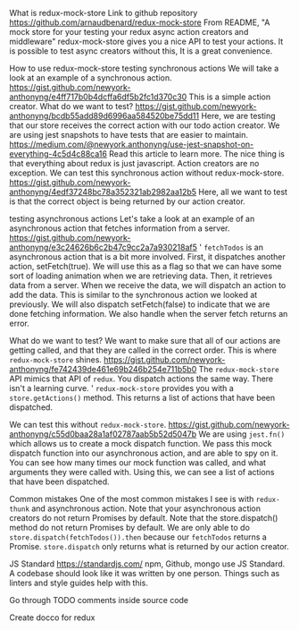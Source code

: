 What is redux-mock-store
Link to github repository https://github.com/arnaudbenard/redux-mock-store
From README, "A mock store for your testing your redux async action creators and middleware"
redux-mock-store gives you a nice API to test your actions.
It is possible to test async creators without this, It is a great convenience.

How to use redux-mock-store
testing synchronous actions
We will take a look at an example of a synchronous action.
https://gist.github.com/newyork-anthonyng/e4ff717b0b4dcffa6df5b2fc1d370c30
This is a simple action creator.
What do we want to test?
https://gist.github.com/newyork-anthonyng/bcdb55add89d6996aa584520be75dd11
Here, we are testing that our store receives the correct action with our todo action creator.
We are using jest snapshots to have tests that are easier to maintain.
https://medium.com/@newyork.anthonyng/use-jest-snapshot-on-everything-4c5d4c88ca16
Read this article to learn more.
The nice thing is that everything about redux is just javascript. Action creators are no exception.
We can test this synchronous action without redux-mock-store.
https://gist.github.com/newyork-anthonyng/4edf37248bc78a352321ab2982aa12b5
Here, all we want to test is that the correct object is being returned by our action creator.

testing asynchronous actions
Let's take a look at an example of an asynchronous action that fetches information from a server.
https://gist.github.com/newyork-anthonyng/e3c24626b6c2b47c9cc2a7a930218af5 '
`fetchTodos` is an asynchronous action that is a bit more involved.
First, it dispatches another action, setFetch(true).
We will use this as a flag so that we can have some sort of loading animation when we are retrieving data.
Then, it retrieves data from a server.
When we receive the data, we will dispatch an action to add the data. This is similar to the synchronous action we looked at previously.
We will also dispatch setFetch(false) to indicate that we are done fetching information.
We also handle when the server fetch returns an error.

What do we want to test?
We want to make sure that all of our actions are getting called, and that they are called in the correct order.
This is where `redux-mock-store` shines.
https://gist.github.com/newyork-anthonyng/fe742439de461e69b246b254e711b5b0
The `redux-mock-store` API mimics that API of `redux`.
You dispatch actions the same way. There isn't a learning curve. '
`redux-mock-store` provides you with a `store.getActions()` method. This returns a list of actions that have been dispatched.

We can test this without `redux-mock-store`.
https://gist.github.com/newyork-anthonyng/c55d0baa28a1af02787aab5b52d5047b
We are using `jest.fn()` which allows us to create a mock dispatch function.
We pass this mock dispatch function into our asynchronous action, and are able to spy on it.
You can see how many times our mock function was called, and what arguments they were called with.
Using this, we can see a list of actions that have been dispatched.

Common mistakes
One of the most common mistakes I see is with `redux-thunk` and asynchronous action.
Note that your asynchronous action creators do not return Promises by default.
Note that the store.dispatch() method do not return Promises by default.
We are only able to do `store.dispatch(fetchTodos()).then` because our `fetchTodos` returns a Promise.
`store.dispatch` only returns what is returned by our action creator.

JS Standard
https://standardjs.com/
npm, Github, mongo use JS Standard.
A codebase should look like it was written by one person.
Things such as linters and style guides help with this.

Go through TODO comments inside source code

Create docco for redux
